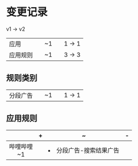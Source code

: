 # 变更记录

v1 -> v2

||||||
|-|:-:|:-:|:-:|:-:|
|应用||~1||1 -> 1|
|应用规则||~1||3 -> 3|

## 规则类别

||||||
|-|:-:|:-:|:-:|:-:|
|分段广告||~1||1 -> 1|

## 应用规则

||+|~|-|
|:-:|-|-|-|
|哔哩哔哩<br>~1||<li>分段广告-搜索结果广告||

